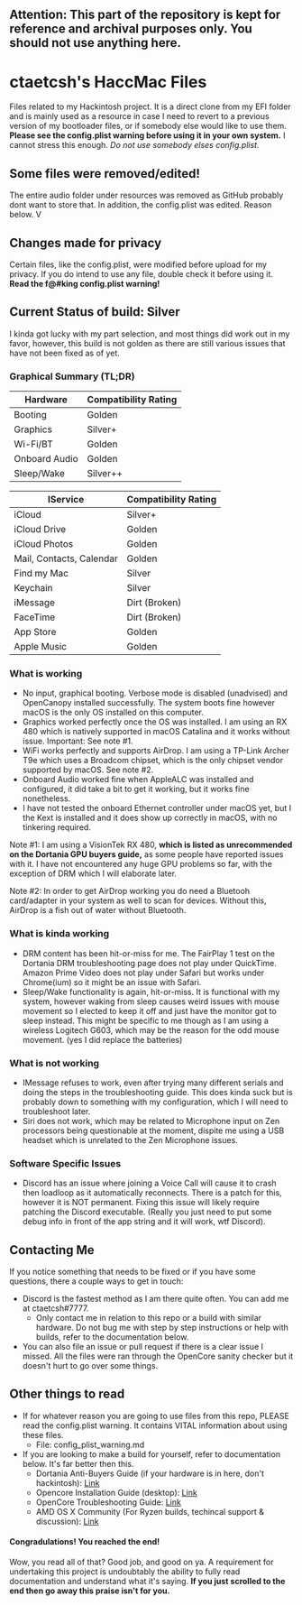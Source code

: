 ## Attention: This part of the repository is kept for reference and archival purposes only. You should not use anything here.

# ctaetcsh's HaccMac Files
Files related to my Hackintosh project.
It is a direct clone from my EFI folder and is mainly used as a resource in case I need to revert to a previous version of my bootloader files, or if somebody else would like to use them.
**Please see the config.plist warning before using it in your own system.** I cannot stress this enough. *Do not use somebody elses config.plist.*

## Some files were removed/edited!
The entire audio folder under resources was removed as GitHub probably dont want to store that.
In addition, the config.plist was edited. Reason below. V

## Changes made for privacy
Certain files, like the config.plist, were modified before upload for my privacy. If you do intend to use any file, double check it before using it. **Read the f@#king config.plist warning!**

## Current Status of build: Silver
I kinda got lucky with my part selection, and most things did work out in my favor, however, this build is not golden as there are still various issues that have not been fixed as of yet.

### Graphical Summary (TL;DR)

Hardware | Compatibility Rating
-------- | --------------------
Booting | Golden
Graphics | Silver+
Wi-Fi/BT | Golden
Onboard Audio | Golden
Sleep/Wake | Silver++

IService | Compatibility Rating
-------- | --------------------
iCloud | Silver+
iCloud Drive | Golden
iCloud Photos | Golden
Mail, Contacts, Calendar | Golden
Find my Mac | Silver 
Keychain | Silver
iMessage | Dirt (Broken)
FaceTime | Dirt (Broken)
App Store | Golden
Apple Music | Golden


### What is working

* No input, graphical booting. Verbose mode is disabled (unadvised) and OpenCanopy installed successfully. The system boots fine however macOS is the only OS installed on this computer.
* Graphics worked perfectly once the OS was installed. I am using an RX 480 which is natively supported in macOS Catalina and it works without issue. Important: See note #1.
* WiFi works perfectly and supports AirDrop. I am using a TP-Link Archer T9e which uses a Broadcom chipset, which is the only chipset vendor supported by macOS. See note #2.
* Onboard Audio worked fine when AppleALC was installed and configured, it did take a bit to get it working, but it works fine nonetheless.
* I have not tested the onboard Ethernet controller under macOS yet, but I the Kext is installed and it does show up correctly in macOS, with no tinkering required.

Note #1: I am using a VisionTek RX 480, **which is listed as unrecommended on the Dortania GPU buyers guide,** as some people have reported issues with it. I have not encountered any huge GPU problems so far, with the exception of DRM which I will elaborate later.

Note #2: In order to get AirDrop working you do need a Bluetooh card/adapter in your system as well to scan for devices. Without this, AirDrop is a fish out of water without Bluetooth.

### What is kinda working

* DRM content has been hit-or-miss for me. The FairPlay 1 test on the Dortania DRM troubleshooting page does not play under QuickTime. Amazon Prime Video does not play under Safari but works under Chrome(ium) so it might be an issue with Safari.
* Sleep/Wake functionality is again, hit-or-miss. It is functional with my system, however waking from sleep causes weird issues with mouse movement so I elected to keep it off and just have the monitor got to sleep instead. This might be specific to me though as I am using a wireless Logitech G603, which may be the reason for the odd mouse movement. (yes I did replace the batteries)

### What is not working

* IMessage refuses to work, even after trying many different serials and doing the steps in the troubleshooting guide. This does kinda suck but is probably down to something with my configuration, which I will need to troubleshoot later.
* Siri does not work, which may be related to Microphone input on Zen processors being questionable at the moment, dispite me using a USB headset which is unrelated to the Zen Microphone issues.

### Software Specific Issues

* Discord has an issue where joining a Voice Call will cause it to crash then loadloop as it automatically reconnects. There is a patch for this, however it is NOT permanent. Fixing this issue will likely require patching the Discord executable. (Really you just need to put some debug info in front of the app string and it will work, wtf Discord).

## Contacting Me
If you notice something that needs to be fixed or if you have some questions, there a couple ways to get in touch:

* Discord is the fastest method as I am there quite often. You can add me at ctaetcsh#7777.
    * Only contact me in relation to this repo or a build with similar hardware. Do not bug me with step by step instructions or help with builds, refer to the documentation below.
* You can also file an issue or pull request if there is a clear issue I missed. All the files were ran through the OpenCore sanity checker but it doesn't hurt to go over some things.

## Other things to read

* If for whatever reason you are going to use files from this repo, PLEASE read the config.plist warning. It contains VITAL information about using these files.
    * File: config_plist_warning.md
* If you are looking to make a build for yourself, refer to documentation below. It's far better then this.
    * Dortania Anti-Buyers Guide (if your hardware is in here, don't hackintosh): [Link](https://dortania.github.io/Anti-Hackintosh-Buyers-Guide/)
    * Opencore Installation Guide (desktop): [Link](https://dortania.github.io/OpenCore-Desktop-Guide/)
    * OpenCore Troubleshooting Guide: [Link](https://dortania.github.io/OpenCore-Desktop-Guide/troubleshooting/troubleshooting.html)
    * AMD OS X Community (For Ryzen builds, techincal support & discussion): [Link](https://amd-osx.com)
    

#### Congradulations! You reached the end!

Wow, you read all of that? Good job, and good on ya. A requirement for undertaking this project is undoubtably the ability to fully read documentation and understand what it's saying. **If you just scrolled to the end then go away this praise isn't for you.**
